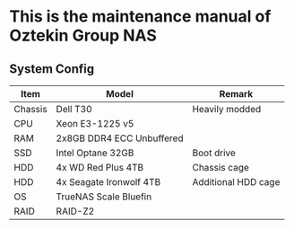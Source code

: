 # This is the maintenance manual of Oztekin Group NAS

## System Config
| Item | Model | Remark |
| --- | --- | --- |
| Chassis | Dell T30 | Heavily modded |
| CPU | Xeon E3-1225 v5 | |
| RAM | 2x8GB DDR4 ECC Unbuffered | | 
| SSD | Intel Optane 32GB | Boot drive |
| HDD | 4x WD Red Plus 4TB | Chassis cage |
| HDD | 4x Seagate Ironwolf 4TB | Additional HDD cage |
| OS | TrueNAS Scale Bluefin | |
| RAID | RAID-Z2 | |

